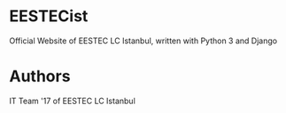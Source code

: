 # EESTECist
Official Website of EESTEC LC Istanbul, written with Python 3 and Django

# Authors
IT Team '17 of EESTEC LC Istanbul
